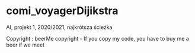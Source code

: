 # comi_voyagerDijikstra
AI, projekt 1, 2020/2021, najkrótsza ścieżka

Copyright   : beerMe copyright - If you copy my code, you have to buy me a beer if we meet
